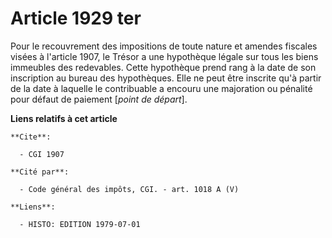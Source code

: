 # Article 1929 ter

Pour le recouvrement des impositions de toute nature et amendes fiscales visées à l'article 1907, le Trésor a une hypothèque
légale sur tous les biens immeubles des redevables. Cette hypothèque prend rang à la date de son inscription au bureau des
hypothèques. Elle ne peut être inscrite qu'à partir de la date à laquelle le contribuable a encouru une majoration ou
pénalité pour défaut de paiement [*point de départ*].

**Liens relatifs à cet article**

	**Cite**:

	  - CGI 1907

	**Cité par**:

	  - Code général des impôts, CGI. - art. 1018 A (V)

	**Liens**:

	  - HISTO: EDITION 1979-07-01
